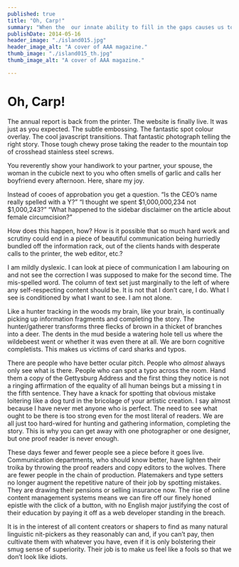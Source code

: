 ```yaml
---
published: true
title: "Oh, Carp!"
summary: "When the  our innate ability to fill in the gaps causes us to become unstuck."
publishDate: 2014-05-16
header_image: "./island015.jpg"
header_image_alt: "A cover of AAA magazine."
thumb_image: "./island015_th.jpg"
thumb_image_alt: "A cover of AAA magazine."

---
```

# Oh, Carp!

The annual report is back from the printer. The website is finally live.  It was just as you expected. The subtle embossing. The fantastic spot colour overlay. The cool javascript transitions. That fantastic photograph telling the right story. Those tough chewy prose taking the reader to the mountain top of crosshead stainless steel screws. 

You reverently show your handiwork to your partner, your spouse, the woman in the cubicle next to you who often smells of garlic and calls her boyfriend every afternoon. Here, share my joy.

Instead of cooes of approbation you get a question. “Is the CEO’s name really spelled with a Y?” “I thought we spent $1,000,000,234 not $1,000,243?” “What happened to the sidebar disclaimer on the article about female circumcision?” 

How does this happen, how? How is it possible that so much hard work and scrutiny could end in a  piece of beautiful communication being hurriedly bundled off the information rack, out of the clients hands with desperate calls to the printer, the web editor, etc.?

I am mildly dyslexic. I can look at piece of communication I am labouring on and not see the correction I was supposed to make for the second time. The mis-spelled word. The column of text set just marginally to the left of where any self-respecting content should be. It is not that I don’t care, I do. What I see is conditioned by what I want to see. I am not alone.

Like a hunter tracking in the woods my brain, like your brain, is continually picking up information fragments and completing the story. The hunter/gatherer transforms three flecks of brown in a thicket of branches into a deer. The dents in the mud beside a watering hole tell us where the wildebeest went or whether it was even there at all. We are born cognitive completists. This makes us victims of card sharks and typos.

There are people who have better ocular pitch. People who *almost* always only see what is there. People who can spot a typo across the room. Hand them a copy of the Gettysburg Address and the first thing they notice is not a ringing affirmation of the equality of all human beings but a missing t in the fifth sentence. They have a knack for spotting that obvious mistake loitering like a dog turd in the bricolage of your artistic creation. I say almost because I have never met anyone who is perfect. The need to see what ought to be there is too strong even for the most literal of readers. We are all just too hard-wired for hunting and gathering information, completing the story. This is why you can get away with one photographer or one designer, but one proof reader is never enough.

These days fewer and fewer people see a piece before it goes live. Communication departments, who should know better, have lighten their troika by throwing the proof readers and copy editors to the wolves.  There are fewer people in the chain of production. Platemakers and type setters no longer augment the repetitive nature of their job by spotting mistakes. They are drawing their pensions or selling insurance now. The rise of online content management systems means we can fire off our finely honed epistle with the click of a button, with no English major justifying the cost of their education by paying it off as a web developer standing in the breach.

It is in the interest of all content creators or shapers to find as many natural linguistic nit-pickers as they reasonably can and, if you can’t pay, then cultivate them with whatever you have, even if it is only bolstering their smug sense of superiority. Their job is to make us feel like a fools so that we don’t look like idiots.
